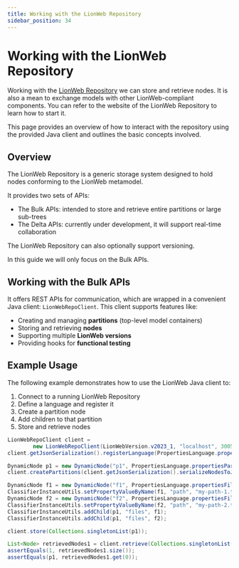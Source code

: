 ```yaml
---
title: Working with the LionWeb Repository
sidebar_position: 34
---
```


# Working with the LionWeb Repository

Working with the [LionWeb Repository](https://github.com/LionWeb-io/lionweb-repository) we can store and retrieve nodes. It is also a mean to exchange models with other LionWeb-compliant components. You can refer to the website of the LionWeb Repository to learn how to start it. 

This page provides an overview of how to interact with the repository using the provided Java client and outlines the basic concepts involved.

## Overview

The LionWeb Repository is a generic storage system designed to hold nodes conforming to the LionWeb metamodel.

It provides two sets of APIs:

* The Bulk APIs: intended to store and retrieve entire partitions or large sub-trees
* The Delta APIs: currently under development, it will support real-time collaboration

The LionWeb Repository can also optionally support versioning.

In this guide we will only focus on the Bulk APIs.

## Working with the Bulk APIs

It offers REST APIs for communication, which are wrapped in a convenient Java client: `LionWebRepoClient`. This client supports features like:

- Creating and managing **partitions** (top-level model containers)
- Storing and retrieving **nodes**
- Supporting multiple **LionWeb versions**
- Providing hooks for **functional testing**

## Example Usage

The following example demonstrates how to use the LionWeb Java client to:

1. Connect to a running LionWeb Repository
2. Define a language and register it
3. Create a partition node
4. Add children to that partition
5. Store and retrieve nodes

```java
LionWebRepoClient client =
        new LionWebRepoClient(LionWebVersion.v2023_1, "localhost", 3005, "myRepo");
client.getJsonSerialization().registerLanguage(PropertiesLanguage.propertiesLanguage);

DynamicNode p1 = new DynamicNode("p1", PropertiesLanguage.propertiesPartition);
client.createPartitions(client.getJsonSerialization().serializeNodesToJsonString(p1));

DynamicNode f1 = new DynamicNode("f1", PropertiesLanguage.propertiesFile);
ClassifierInstanceUtils.setPropertyValueByName(f1, "path", "my-path-1.txt");
DynamicNode f2 = new DynamicNode("f2", PropertiesLanguage.propertiesFile);
ClassifierInstanceUtils.setPropertyValueByName(f2, "path", "my-path-2.txt");
ClassifierInstanceUtils.addChild(p1, "files", f1);
ClassifierInstanceUtils.addChild(p1, "files", f2);

client.store(Collections.singletonList(p1));

List<Node> retrievedNodes1 = client.retrieve(Collections.singletonList("p1"), 10);
assertEquals(1, retrievedNodes1.size());
assertEquals(p1, retrievedNodes1.get(0));
```
